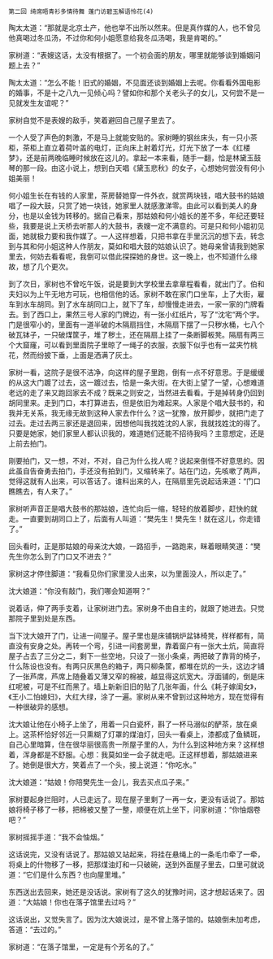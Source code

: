     第二回 绮席晤青衫多情待舞 蓬门访碧玉解语怜花(4) 

   陶太太道：“那就是北京土产，他也举不出所以然来。但是真作媒的人，也不曾见他真喝过冬瓜汤，不过你和何小姐愿意给我冬瓜汤喝，我是肯喝的。”

   家树道：“表嫂这话，太没有根据了。一个初会面的朋友，哪里就能够谈到婚姻问题上去？”

   陶太太道：“怎么不能！旧式的婚姻，不见面还谈到婚姻上去呢。你看看外国电影的婚事，不是十之八九一见倾心吗？譬如你和那个关老头子的女儿，又何尝不是一见就发生友谊呢？”

   家树自觉不是表嫂的敌手，笑着避回自己屋子里去了。

   一个人受了声色的刺激，不是马上就能安贴的。家树睡的钢丝床头，有一只小茶柜，茶柜上直立着荷叶盖的电灯，正向床上射着灯光，灯光下放了一本《红楼梦》，还是前两晚临睡时候放在这儿的。拿起一本来看，随手一翻，恰是林黛玉鼓琴的那一段。由这小说上，想到白天唱《黛玉悲秋》的女子，心想她何尝没有何小姐美丽！

   何小姐生长在有钱的人家里，茶房替她穿一件外衣，就赏两块钱，唱大鼓书的姑娘唱了一段大鼓，只赏了她一块钱，她家里人就感激涕零。由此可以看到美人的身分，也是以金钱为转移的。据自己看来，那姑娘和何小姐长的差不多，年纪还要轻些，我要是说上天桥去听那人的大鼓书，表嫂一定不满意的。可是只和何小姐初见面，她就极力要和我作媒了。一人这样想着，只把书拿在手里沉沉的想下去，转念到与其和何小姐这种人作朋友，莫如和唱大鼓的姑娘认识了。她母亲曾请我到她家里去，何妨去看看呢，我倒可以借此探探她的身世。这一晚上，也不知道什么缘故，想了几个更次。

   到了次日，家树也不曾吃午饭，说是要到大学校里去拿章程看看，就出门了。伯和夫妇以为上午无地方可玩，也相信他的话。家树不敢在家门口坐车，上了大街，雇车到水车胡同。到了水车胡同口上，就下了车，却慢慢走进去，一家一家的门牌看去。到了西口上，果然三号人家的门牌边，有一张小红纸片，写了“沈宅“两个字。门是很窄小的，里面有一道半破的木隔扇挡住，木隔扇下摆了一只秽水桶，七八个破瓦钵子，一只破煤筐子，堆了秽土，还在隔扇上挂了一条断脚板凳。隔扇有两三个大窟窿，可以看到里面院子里晾了一绳子的衣服，衣服下似乎也有一盆夹竹桃花，然而纷披下垂，上面是洒满了灰土。

   家树一看，这院子是很不洁净，向这样的屋子里跑，倒有一点不好意思。于是缓缓的从这大门踱了过去，这一踱过去，恰是一条大街。在大街上望了一望，心想难道老远的走了来又跑回家去不成？既来之则安之，当然进去看看。于是掉转身仍回到胡同里来。走到门口，本打算进去，但是依旧为难起来。人家是个唱大鼓书的，和我并无关系，我无缘无故到这种人家去作什么？这一犹豫，放开脚步，就把门走了过去。走过去两三家还是退回来，因想他叫我找姓沈的人家，我就找姓沈的得了。只要是她家，她们家里人都认识我的，难道她们还能不招待我吗？主意想定，还是上前去拍门。

   刚要拍门，又一想，不对，不对，自己为什么找人呢？说起来倒怪不好意思的。因此虽自告奋勇去拍门，手还没有拍到门，又缩转来了。站在门边，先咳嗽了两声，觉得这就有人出来，可以答话了。谁料出来的人，在隔扇里先说起话来道：“门口瞧瞧去，有人来了。”

   家树听声音正是唱大鼓书的那姑娘，连忙向后一缩，轻轻的放着脚步，赶快的就走。一直要到胡同口上了，后面有人叫道：“樊先生！樊先生！就在这儿，你走错了。”

   回头看时，正是那姑娘的母亲沈大娘，一路招手，一路跑来，眯着眼睛笑道：“樊先生你怎么到了门口又不进去？”

   家树这才停住脚道：“我看见你们家里没人出来，以为里面没人，所以走了。”

   沈大娘道：“你没有敲门，我们哪会知道啊？”

   说着话，伸了两手支着，让家树进门去。家树身不由自主的，就跟了她进去。只觉那院子里到处是东西。

   当下沈大娘开了门，让进一间屋子。屋子里也是床铺锅炉盆钵椅凳，样样都有，简直没有安身之处。再转一个弯，引进一间套房里，靠着窗户有一张大土炕，简直将屋子占去了三分之二，剩下一些空地，只设了一张小条桌，两把破了靠背的椅子，什么陈设也没有。有两只灰黑色的箱子，两只柳条筐，都堆在炕的一头，这边才铺了一张芦席，芦席上随叠着又薄又窄的棉被，越显得这炕宽大。浮面铺的，倒是床红呢被，可是不红而黑了。墙上新新旧旧的贴了几张年画，什么《耗子嫁闺女》，《王小二怕媳妇》，大红大绿，涂了一遍。家树从来不曾到过这种地方，现在觉得有一种很破异的感想。

   沈大娘让他在小椅子上坐了，用着一只白瓷杯，斟了一杯马溺似的酽茶，放在桌上。这茶杯恰好邻近一只熏糊了灯罩的煤油灯，回头一看桌上，漆都成了鱼鳞斑，自己心里暗算，住在很华丽很高贵一所屋子里的人，为什么到这种地方来？这样想着，浑身都是不舒服。心想：我莫如坐一会子就走吧。正这样想着，那姑娘进来了。她倒是很大方，笑着点了一个头，接上说道：“你吃水。”

   沈大娘道：“姑娘！你陪樊先生一会儿，我去买点瓜子来。”

   家树要起身拦阻时，人已走远了。现在屋子里剩了一再一女，更没有话说了。那姑娘将椅子移了一移，把棉被又整了一整，顺便在炕上坐下，问家树道：“你怞烟卷吧？”

   家树摇摇手道：“我不会怞烟。”

   这话说完，又没有话说了。那姑娘又站起来，将挂在悬绳上的一条毛巾牵了一牵，将桌上的什物移了一移，把那煤油灯和一只破碗，送到外面屋子里去，口里可就说道：“它们是什么东西？也向屋里堆。”

   东西送出去回来，她还是没话说。家树有了这久的犹豫时间，这才想起话来了。因道：“大姑娘！你也在落子馆里去过吗？”

   这话说出，又觉失言了。因为沈大娘说过，是不曾上落子馆的。姑娘倒未加考虑，答道：“去过的。”

   家树道：“在落子馆里，一定是有个芳名的了。”

